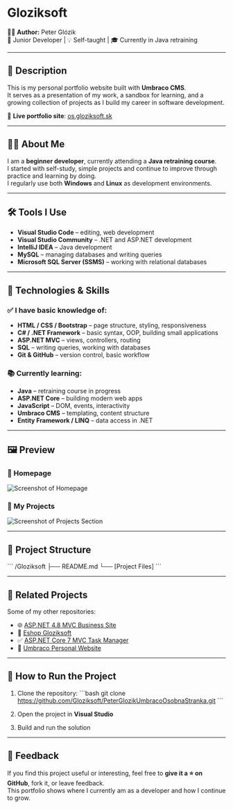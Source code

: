# Gloziksoft

👨‍💻 **Author:** Peter Glózik  
🎯 Junior Developer | 💡 Self-taught | 🎓 Currently in Java retraining

---

## 📖 Description

This is my personal portfolio website built with **Umbraco CMS**.  
It serves as a presentation of my work, a sandbox for learning, and a growing collection of projects as I build my career in software development.

🔗 **Live portfolio site**: [os.gloziksoft.sk](https://os.gloziksoft.sk)

---

## 👨‍💻 About Me

I am a **beginner developer**, currently attending a **Java retraining course**.  
I started with self-study, simple projects and continue to improve through practice and learning by doing.  
I regularly use both **Windows** and **Linux** as development environments.

---

## 🛠 Tools I Use

- **Visual Studio Code** – editing, web development  
- **Visual Studio Community** – .NET and ASP.NET development  
- **IntelliJ IDEA** – Java development  
- **MySQL** – managing databases and writing queries  
- **Microsoft SQL Server (SSMS)** – working with relational databases

---

## 🚀 Technologies & Skills

### ✅ I have basic knowledge of:
- **HTML / CSS / Bootstrap** – page structure, styling, responsiveness  
- **C# / .NET Framework** – basic syntax, OOP, building small applications  
- **ASP.NET MVC** – views, controllers, routing  
- **SQL** – writing queries, working with databases  
- **Git & GitHub** – version control, basic workflow

### 📚 Currently learning:
- **Java** – retraining course in progress  
- **ASP.NET Core** – building modern web apps  
- **JavaScript** – DOM, events, interactivity  
- **Umbraco CMS** – templating, content structure  
- **Entity Framework / LINQ** – data access in .NET

---

## 🖼 Preview

### 🔹 Homepage
![Screenshot of Homepage](Screenshot-2025-04-02-100339.png)

### 🔹 My Projects
![Screenshot of Projects Section](Screenshot-2025-04-02-100452.png)

---

## 📁 Project Structure
\`\`\`
/Gloziksoft
├── README.md
└── [Project Files]
\`\`\`

---

## 🔗 Related Projects

Some of my other repositories:

- 🌐 [ASP.NET 4.8 MVC Business Site](https://github.com/Gloziksoft/Asp.Net-4.8-MVC-Business-site)  
- 🛒 [Eshop Gloziksoft](https://github.com/Gloziksoft/EshopGloziksoft)  
- ✅ [ASP.NET Core 7 MVC Task Manager](https://github.com/Gloziksoft/Asp.Net-Core-7-MVC-Task_Manager)  
- 🧱 [Umbraco Personal Website](https://github.com/Gloziksoft/PeterGlozikUmbracoOsobnaStranka)

---

## 📌 How to Run the Project

1. Clone the repository:
\`\`\`bash
git clone https://github.com/Gloziksoft/PeterGlozikUmbracoOsobnaStranka.git
\`\`\`

2. Open the project in **Visual Studio**  
3. Build and run the solution

---

## 💬 Feedback

If you find this project useful or interesting, feel free to **give it a ⭐ on GitHub**, fork it, or leave feedback.  
This portfolio shows where I currently am as a developer and how I continue to grow.
